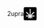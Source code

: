 <div style='display: flex; justify-content: center; align-items: center; width: 100%'>
    <p>2upra</p>
    <img src="/build/icon.png" width=30 height=30/>
</div>